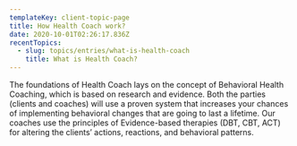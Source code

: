 ```yaml
---
templateKey: client-topic-page
title: How Health Coach work?
date: 2020-10-01T02:26:17.836Z
recentTopics:
  - slug: topics/entries/what-is-health-coach
    title: What is Health Coach?
---
```

The foundations of Health Coach lays on the concept of Behavioral Health Coaching, which is based on research and evidence. Both the parties (clients and coaches) will use a proven system that increases your chances of implementing behavioral changes that are going to last a lifetime. Our coaches use the principles of Evidence-based therapies (DBT, CBT, ACT) for altering the clients’ actions, reactions, and behavioral patterns.
